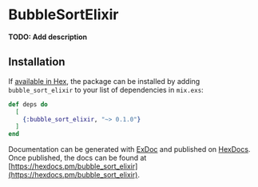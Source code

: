 # BubbleSortElixir

**TODO: Add description**

## Installation

If [available in Hex](https://hex.pm/docs/publish), the package can be installed
by adding `bubble_sort_elixir` to your list of dependencies in `mix.exs`:

```elixir
def deps do
  [
    {:bubble_sort_elixir, "~> 0.1.0"}
  ]
end
```

Documentation can be generated with [ExDoc](https://github.com/elixir-lang/ex_doc)
and published on [HexDocs](https://hexdocs.pm). Once published, the docs can
be found at [https://hexdocs.pm/bubble_sort_elixir](https://hexdocs.pm/bubble_sort_elixir).

